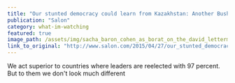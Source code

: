 ```yaml
---
title: "Our stunted democracy could learn from Kazakhstan: Another Bush/Clinton race doesn’t look free to the rest of the world"
publication: "Salon"
category: what-im-watching
featured: true
image_path: /assets/img/sacha_baron_cohen_as_borat_on_the_david_letterman_show-620x412.jpg
link_to_original: "http://www.salon.com/2015/04/27/our_stunted_democracy_could_learn_from_kazakhstan_another_bushclinton_race_doesnt_look_free_to_the_rest_of_the_world/"
---
```

We act superior to countries where leaders are reelected with 97 percent. But to them we don't look much different